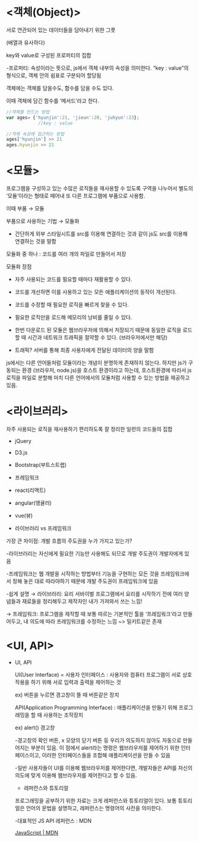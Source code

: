 # <객체(Object)>

서로 연관되어 있는 데이터들을 담아내기 위한 그릇

(배열과 유사하다)

key와 value로 구성된 프로퍼티의 집합

-프로퍼티: 속성이라는 뜻으로, js에서 객체 내부의 속성을 의미한다. “key : value”의 형식으로, 객체 안의 쉼표로 구분되어 할당됨

객체에는 객체를 담을수도, 함수를 담을 수도 있다.

이때 객체에 담긴 함수를 ‘메서드’라고 한다.

```jsx
//객체를 만드는 방법
var ages= {'hyunjin':21, 'jieun':20, 'juhyun':23};
            //key : value

//객체 속성에 접근하는 방법
ages['hyunjin'] >> 21
ages.hyunjin >> 21
```

# <모듈>

프로그램을 구성하고 있는 수많은 로직들을 재사용할 수 있도록 구역을 나누어서 별도의 ‘모듈’이라는 형태로 떼어내 또 다른 프로그램에 부품으로 사용함.

이때 부품 → 모듈

부품으로 사용하는 기법 → 모듈화

 - 간단하게 외부 스타일시트를 src를 이용해 연결하는 것과 같이 js도 src를 이용해 연결하는 것을 말함

모듈화 중 하나 : 코드를 여러 개의 파일로 만들어서 저장

모듈화 장점

 - 자주 사용되는 코드를 필요할 때마다 재활용할 수 있다.

 - 코드를 개선하면 이를 사용하고 있는 모든 애플리케이션의 동작이 개선된다.

 - 코드를 수정할 때 필요한 로직을 빠르게 찾을 수 있다.

 - 필요한 로직만을 로드해 메모리의 낭비를 줄일 수 있다.

 - 한번 다운로드 된 모듈은 웹브라우저에 의해서 저장되기 때문에 동일한 로직을 로드할 때 시간과 네트워크 트래픽을 절약할 수 있다. (브라우저에서만 해당)

  - 트래픽? 서버를 통해 최종 사용자에게 전달된 데이터의 양을 말함

js에서는 다른 언어들처럼 모듈이라는 개념이 분명하게 존재하지 않는다. 하지만 js가 구동되는 환경 (브라우저, node.js)을 호스트 환경이라고 하는데, 호스트환경에 따라서 js 로직을 파일로 분할해 마치 다른 언어에서의 모듈처럼 사용할 수 있는 방법을 제공하고 있음.

# <라이브러리>

자주 사용되는 로직을 재사용하기 편리하도록 잘 정리한 일련의 코드들의 집합

 - jQuery

 - D3.js

 - Bootstrap(부트스트랩)

- 프레임워크

 - react(리액트)

 - angular(앵귤러)

 - vue(뷰)

- 라이브러리 vs 프레임워크

가장 큰 차이점: 개발 흐름의 주도권을 누가 가지고 있는가?

-라이브러리는 자신에게 필요한 기능만 사용해도 되므로 개발 주도권이 개발자에게 있음

-프레임워크는 웹 개발을 시작하는 방법부터 기능을 구현하는 모든 것을 프레임워크에서 정해 놓은 대로 따라야하기 때문에 개발 주도권이 프레임워크에 있음

-쉽게 설명 → 라이브러리: 요리 서바이벌 프로그램에서 요리를 시작하기 전에 여러 양념들과 재료들을 정리해두고 제작자인 내가 가져와서 쓰는 느낌!

→ 프레임워크: 프로그램을 제작할 때 보통 따르는 기본적인 툴을 ‘프레임워크’라고 만들어두고, 내 의도에 따라 프레임워크를 수정하는 느낌 ~> 밀키트같은 존재

# <UI, API>

- UI, API
    
    UI(User Interface) = 사용자 인터페이스 : 사용자와 컴퓨터 프로그램이 서로 상호작용을 하기 위해 서로 입력과 출력을 제어하는 것
    
    ex) 버튼을 누르면 경고창이 뜰 때 버튼같은 장치
    
    API(Application Programming Interface) : 애플리케이션을 만들기 위해 프로그래밍을 할 때 사용하는 조작장치
    
    ex) alert() 경고창
    
    -경고창의 확인 버튼, x 모양의 닫기 버튼 등 우리가 의도하지 않아도 자동으로 만들어지는 부분이 있음. 이 점에서 alert라는 명령은 웹브라우저를 제어하기 위한 인터페이스이고, 이러한 인터페이스들을 조합해 애플리케이션을 만들 수 있음
    
    -일반 사용자들이 UI를 이용해 웹브라우저를 제어한다면, 개발자들은 API를 자신의 의도에 맞게 이용해 웹브라우저를 제어한다고 할 수 있음.
    
    - 레퍼런스와 튜토리얼
    
    프로그래밍을 공부하기 위한 자료는 크게 레퍼런스와 튜토리얼이 있다. 보통 튜토리얼은 언어의 문법을 설명하고, 레퍼런스는 명령어의 사전을 의미한다.
    
    -대표적인 JS API 레퍼런스 : MDN
    
    [JavaScript | MDN](https://developer.mozilla.org/ko/docs/Web/JavaScript)
